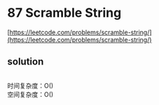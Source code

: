# 87 Scramble String
[https://leetcode.com/problems/scramble-string/](https://leetcode.com/problems/scramble-string/)


## solution

```python

```
时间复杂度：O() <br>
空间复杂度：O()
